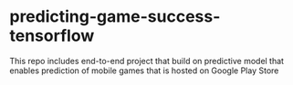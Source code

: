 # predicting-game-success-tensorflow
This repo includes end-to-end project that build on predictive model that enables prediction of mobile games that is hosted on Google Play Store
